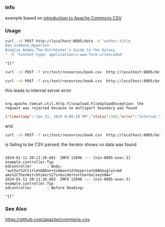 ###  Info

example based on [introduction to Apache Commons CSV](https://www.baeldung.com/apache-commons-csv)

### Usage

```sh
curl -sX POST http://localhost:8085/data -d "author,title
Dan Simmons,Hyperion
Douglas Adams,The Hitchhiker's Guide to the Galaxy
" -H 'Content-type: application/x-www-form-urlencoded'
```
```text
"[]"

```
```sh
curl -sX POST -T src/test/resources/book.csv  http://localhost:8085/data -H 'Content-type: application/x-www-form-urlencoded'
```
```sh
curl -sX POST -T src/test/resources/book.csv  http://localhost:8085/data -H 'Content-type: multipart/form-data'
```
this leads to internal server error
```text

org.apache.tomcat.util.http.fileupload.FileUploadException: the request was rejected because no multipart boundary was found
```
```json
{"timestamp":"Jan 11, 2024 8:08:20 PM","status":500,"error":"Internal Server Error","message":"","path":"/data"}
```


and
```sh
curl -sX POST -T src/test/resources/book.csv  http://localhost:8085/data -H 'Content-type: application/x-www-form-urlencoded'
```
is failing to be CSV parsed:  the iterator shows no data was found
```text

2024-01-11 20:11:26.681  INFO 12896 --- [nio-8085-exec-3] example.controller.Typ
edController       : Body: "author%2Ctitle%0ADan+Simmons%2CHyperion%0ADouglas+Ad
ams%2CThe+Hitchhiker%27s+Guide+to+the+Galaxy%0A="
2024-01-11 20:11:26.683  INFO 12896 --- [nio-8085-exec-3] example.controller.Typ
edController       : Before Reading:

```
```text
"[]"

```

### See Also

https://github.com/apache/commons-csv
